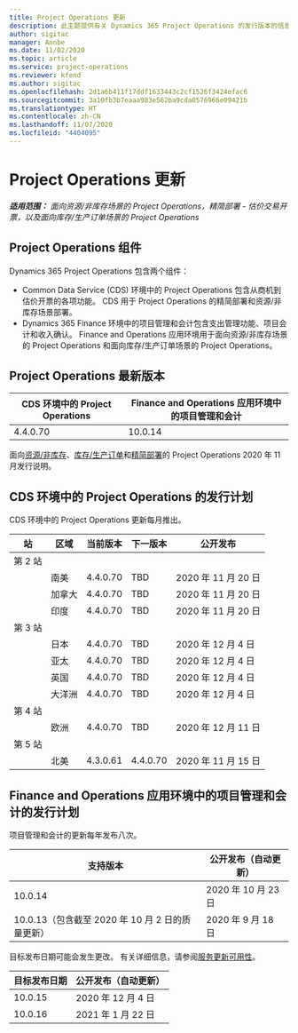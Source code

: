 ```yaml
---
title: Project Operations 更新
description: 此主题提供有关 Dynamics 365 Project Operations 的发行版本的信息。
author: sigitac
manager: Annbe
ms.date: 11/02/2020
ms.topic: article
ms.service: project-operations
ms.reviewer: kfend
ms.author: sigitac
ms.openlocfilehash: 2d1a6b411f17ddf1633443c2cf1526f3424efac6
ms.sourcegitcommit: 3a10fb3b7eaaa983e562ba9cda0576966e09421b
ms.translationtype: HT
ms.contentlocale: zh-CN
ms.lasthandoff: 11/07/2020
ms.locfileid: "4404095"
---
```

# <a name="project-operations-updates"></a>Project Operations 更新

_**适用范围：** 面向资源/非库存场景的 Project Operations，精简部署 - 估价交易开票，以及面向库存/生产订单场景的 Project Operations_

## <a name="project-operations-components"></a>Project Operations 组件

Dynamics 365 Project Operations 包含两个组件：

- Common Data Service (CDS) 环境中的 Project Operations 包含从商机到估价开票的各项功能。 CDS 用于 Project Operations 的精简部署和资源/非库存场景部署。
- Dynamics 365 Finance 环境中的项目管理和会计包含支出管理功能、项目会计和收入确认。 Finance and Operations 应用环境用于面向资源/非库存场景的 Project Operations 和面向库存/生产订单场景的 Project Operations。

## <a name="project-operations-latest-version"></a>Project Operations 最新版本

| CDS 环境中的 Project Operations | Finance and Operations 应用环境中的项目管理和会计 |
| --- | --- |
| 4.4.0.70 | 10.0.14 |

面向[资源/非库存](whats-new-nov-2020-resource-based.md)、[库存/生产订单](../prod-pma/whats-new/whats-new-nov-2020-production-based.md)和[精简部署](../pro/whats-new/whats-new-nov-2020-lite.md)的 Project Operations 2020 年 11 月发行说明。

## <a name="release-schedule-for-project-operations-on-cds-environment"></a>CDS 环境中的 Project Operations 的发行计划

CDS 环境中的 Project Operations 更新每月推出。 

| 站   | 区域        | 当前版本 | 下一版本 | 公开发布 |
|-----------|---------------|-----------------|--------------|---------------------|
| 第 2 站 |   &nbsp;      |    &nbsp;       | &nbsp;       |      &nbsp;         |
|   &nbsp;  | 南美 |  4.4.0.70       | TBD     | 2020 年 11 月 20 日           |
|    &nbsp; | 加拿大        |  4.4.0.70       | TBD     | 2020 年 11 月 20 日           |
|   &nbsp;  | 印度         |  4.4.0.70       | TBD     | 2020 年 11 月 20 日           |
| 第 3 站  |      &nbsp;   |     &nbsp;      |     &nbsp;   |      &nbsp;         |
|   &nbsp;  | 日本         |  4.4.0.70       | TBD     | 2020 年 12 月 4 日           |
|   &nbsp;  | 亚太  |  4.4.0.70       | TBD     | 2020 年 12 月 4 日           |
|   &nbsp;  | 英国 |  4.4.0.70       | TBD     | 2020 年 12 月 4 日           |
|   &nbsp;  | 大洋洲       |  4.4.0.70       | TBD     | 2020 年 12 月 4 日           |
| 第 4 站 |     &nbsp;    |     &nbsp;      |     &nbsp;   |      &nbsp;         |
|   &nbsp;  | 欧洲        |  4.4.0.70       | TBD     | 2020 年 12 月 11 日           |
| 第 5 站 |     &nbsp;    |     &nbsp;      |     &nbsp;   |      &nbsp;         |
|   &nbsp;  | 北美 | 4.3.0.61        | 4.4.0.70     | 2020 年 11 月 15 日           |

## <a name="release-schedule-for-project-management-and-accounting-in-the-finance-and-operations-apps-environment"></a>Finance and Operations 应用环境中的项目管理和会计的发行计划

项目管理和会计的更新每年发布八次。

| 支持版本 | 公开发布（自动更新） |
| --- | --- |
| 10.0.14 | 2020 年 10 月 23 日 |
| 10.0.13（包含截至 2020 年 10 月 2 日的质量更新） | 2020 年 9 月 18 日 |

目标发布日期可能会发生更改。 有关详细信息，请参阅[服务更新可用性](https://docs.microsoft.com/dynamics365/fin-ops-core/fin-ops/get-started/public-preview-releases?toc=/dynamics365/finance/toc.json)。

| 目标发布日期 | 公开发布（自动更新） |
| --- | --- |
| 10.0.15 | 2020 年 12 月 4 日 |
| 10.0.16 | 2021 年 1 月 22 日 |

